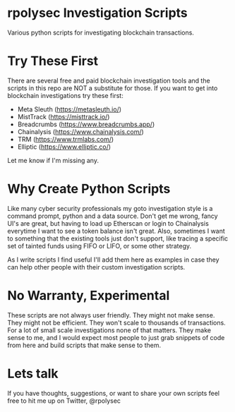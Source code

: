# rpolysec Investigation Scripts

Various python scripts for investigating blockchain transactions.

# Try These First

There are several free and paid blockchain investigation tools and the scripts in this repo are NOT a substitute for those. If you want to get into blockchain investigations try these first:

- Meta Sleuth (https://metasleuth.io/)
- MistTrack (https://misttrack.io/)
- Breadcrumbs (https://www.breadcrumbs.app/)
- Chainalysis (https://www.chainalysis.com/)
- TRM (https://www.trmlabs.com/)
- Elliptic (https://www.elliptic.co/)

Let me know if I'm missing any.

# Why Create Python Scripts

Like many cyber security professionals my goto investigation style is a command prompt, python and a data source. Don't get me wrong, fancy UI's are great, but having to load up Etherscan or login to Chainalysis everytime I want to see a token balance isn't great. Also, sometimes I want to something that the existing tools just don't support, like tracing a specific set of tainted funds using FIFO or LIFO, or some other strategy.

As I write scripts I find useful I'll add them here as examples in case they can help other people with their custom investigation scripts.

# No Warranty, Experimental

These scripts are not always user friendly. They might not make sense. They might not be efficient. They won't scale to thousands of transactions. For a lot of small scale investigations none of that matters. They make sense to me, and I would expect most people to just grab snippets of code from here and build scripts that make sense to them.

# Lets talk

If you have thoughts, suggestions, or want to share your own scripts feel free to hit me up on Twitter, @rpolysec
